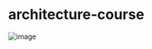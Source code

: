 # architecture-course
![image](https://user-images.githubusercontent.com/30964883/118578599-0ab88c00-b752-11eb-861d-0bbffac559dd.png)
